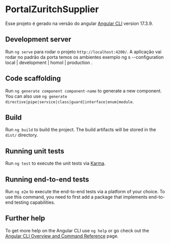 # PortalZuritchSupplier

Esse projeto é gerado na versão do angular [Angular CLI](https://github.com/angular/angular-cli) version 17.3.9.

## Development server

Run `ng serve` para rodar o projeto `http://localhost:4200/`. A aplicação vai rodar no padrão da porta temos os ambientes exemplo ng s --configuration local | development | homol | production .

## Code scaffolding

Run `ng generate component component-name` to generate a new component. You can also use `ng generate directive|pipe|service|class|guard|interface|enum|module`.

## Build

Run `ng build` to build the project. The build artifacts will be stored in the `dist/` directory.

## Running unit tests

Run `ng test` to execute the unit tests via [Karma](https://karma-runner.github.io).

## Running end-to-end tests

Run `ng e2e` to execute the end-to-end tests via a platform of your choice. To use this command, you need to first add a package that implements end-to-end testing capabilities.

## Further help

To get more help on the Angular CLI use `ng help` or go check out the [Angular CLI Overview and Command Reference](https://angular.io/cli) page.
